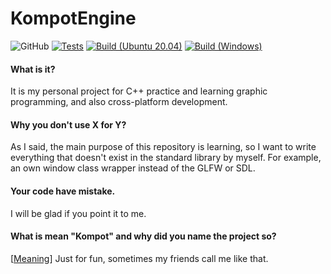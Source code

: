 # KompotEngine

![GitHub](https://img.shields.io/github/license/Scapior/KompotEngine) [![Tests](https://github.com/Scapior/KompotEngine/actions/workflows/tests.yml/badge.svg)](https://github.com/Scapior/KompotEngine/actions/workflows/tests.yml) [![Build (Ubuntu 20.04)](https://github.com/Scapior/KompotEngine/actions/workflows/build.yml/badge.svg)](https://github.com/Scapior/KompotEngine/actions/workflows/build.yml) [![Build (Windows)](https://github.com/Scapior/KompotEngine/actions/workflows/build_windows.yml/badge.svg)](https://github.com/Scapior/KompotEngine/actions/workflows/build_windows.yml) 


#### What is it?
It is my personal project for C++ practice and learning graphic programming, and also cross-platform development.

#### Why you don't use X for Y?
As I said, the main purpose of this repository is learning, so I want to write everything that doesn't exist in the standard library by myself. For example, an own window class wrapper instead of the GLFW or SDL.

#### Your code have mistake.
I will be glad if you point it to me.

#### What is mean "Kompot" and why did you name the project so?

[[Meaning](https://en.wikipedia.org/wiki/Kompot)] Just for fun, sometimes my friends call me like that.
